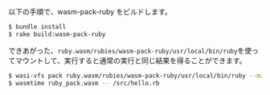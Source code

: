 以下の手順で、wasm-pack-ruby をビルドします。

```sh
$ bundle install
$ rake build:wasm-pack-ruby
```

できあがった、`ruby.wasm/rubies/wasm-pack-ruby/usr/local/bin/ruby`を使ってマウントして、実行すると通常の実行と同じ結果を得ることができます。

```sh
$ wasi-vfs pack ruby.wasm/rubies/wasm-pack-ruby/usr/local/bin/ruby --mapdir /src::./src --mapdir /usr::./ruby.wasm/rubies/wasm-pack-ruby/usr -o ruby_pack.wasm
$ wasmtime ruby_pack.wasm -- /src/hello.rb
```
